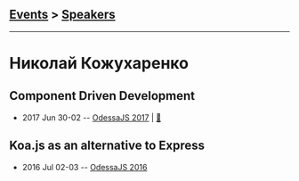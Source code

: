 ## [Events](../README.md) > [Speakers](../speakers.md)
---

# Николай Кожухаренко

## Component Driven Development
- 2017 Jun 30-02 -- [OdessaJS 2017](https://www.youtube.com/watch?v=rS_Uw_ihsko)  | [:notebook:](https://www.slideshare.net/OdessaJSConf/nikolay-kozhukharenko-component-driven-development-how-to-guide)  
## Koa.js as an alternative to Express
- 2016 Jul 02-03 -- [OdessaJS 2016](https://youtu.be/MFh4YOV5Zj4)    
